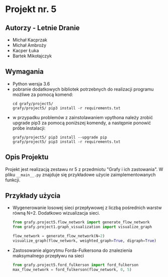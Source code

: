 # Projekt nr. 5

## Autorzy - Letnie Dranie
- Michał Kacprzak
- Michał Ambroży
- Kacper Łuka
- Bartek Mikołajczyk

## Wymagania
- Python wersja 3.6
- pobranie dodatkowych bibliotek potrzebnych do realizacji programu możliwe
  za pomocą komend:
    ```commandline
    cd grafy/project5/
    grafy/project5/ pip3 install -r requirements.txt
    ```
- w przypadku problemów z zainstolawaniem vpythona należy zrobić upgrade pip3 za pomocą poniższej komendy,
  a następnie ponowić próbe instalacji:
    ```commandline
    grafy/project5/ pip3 install --upgrade pip
    grafy/project5/ pip3 install -r requirements.txt
    ```
  
## Opis Projektu
Projekt jest realizacją zestawu nr 5 z przedmiotu "Grafy i ich zastowania". 
W pliku `__main__.py` znajduje się przykładowe użycie zaimplementowanych funkcji. 

## Przykłady użycia
* Wygenerowanie losowej sieci przepływowej z liczbą pośrednich warstw równą N=2. Dodatkowo wizualizacja sieci.
  ```python
  from grafy.project5.flow_network import generate_flow_network
  from grafy.project1.graph_visualization import visualize_graph
  
  flow_network = generate_flow_network(N=2)
  visualize_graph(flow_network, weighted_graph=True, digraph=True)
  ```
* Zastosowanie algorytmu Forda-Fulkersona do znalezienia maksymalnego
przepływu na sieci
  ```python
  from grafy.project5.ford_fulkerson import ford_fulkerson
  max_flow_network = ford_fulkerson(flow_network, 0, 5)
  ```